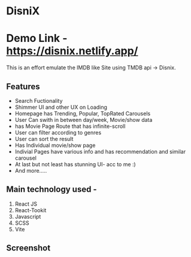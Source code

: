 # DisniX
# Demo Link -  https://disnix.netlify.app/

This is an effort emulate the IMDB like Site using TMDB api -> Disnix.

## Features
* Search Fuctionality
* Shimmer UI and other UX on Loading
* Homepage has Trending, Popular, TopRated Carousels
* User Can swith in between day/week, Movie/show data
* has Movie Page Route that has infinite-scroll
* User can filter according to genres
* User can sort the result
* Has Individual movie/show page
* Indivial Pages have various info and has recommendation and similar carousel
* At last but not least has stunning UI- acc to me :)
* And more.....

## Main technology used -

1. React JS
2. React-Tookit
3. Javascript
4. SCSS
5. Vite


## Screenshot



